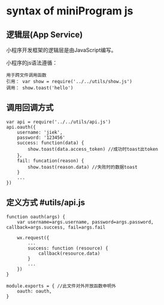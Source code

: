 # syntax of miniProgram js

## 逻辑层(App Service)

小程序开发框架的逻辑层是由JavaScript编写。

小程序的js语法遵循：

```
用于跨文件调用函数
引用： var show = require('../../utils/show.js')
调用： show.toast('hello')
```

## 调用回调方式

```
var api = require('../../utils/api.js')
api.oauth({
    username: 'jiek',
    password: '123456'
    success: function(data) {
        show.toast(data.access_token) //成功时toast出token
    }，
    fail: funcation(reason) {
        show.toast(reason.data) //失败时的数据toast
    }
    ...
})
```

## 定义方式 #utils/api.js

```
function oauth(args) {
    var username=args.username, password=args.password, callback=args.success, fail=args.fail

    wx.request({
        ...
        success: function (resource) {
            callback(resource.data)
        }
        ...
    })
}

module.exports = { //此文件对外开放函数申明外
    oauth: oauth,
}
```

